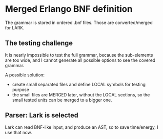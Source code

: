 # Merged Erlango BNF definition
The grammar is stored in ordered .bnf files.
Those are converted/merged for LARK. 

## The testing challenge
It is nearly impossible to test the full grammar, because the sub-elements are too wide, and I cannot generate all possible options to see the covered grammar.

A possible solution:
 - create small separated files and define LOCAL symbols for testing purpose
 - the small files are MERGED later, without the LOCAL sections, so the small tested units can be merged to a bigger one.

## Parser: Lark is selected
Lark can read BNF-like input, and produce an AST, so to save time/energy,
I use that now.
